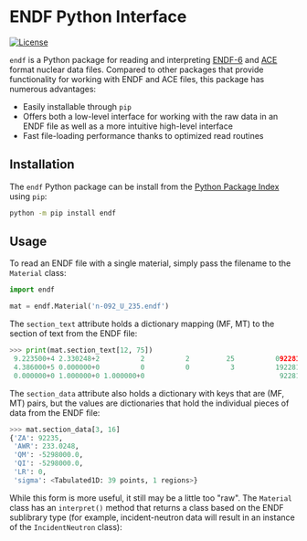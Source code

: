 # ENDF Python Interface

[![License](https://img.shields.io/badge/license-MIT-green)](https://opensource.org/licenses/MIT)

`endf` is a Python package for reading and interpreting
[ENDF-6](https://doi.org/10.2172/1425114) and
[ACE](https://github.com/NuclearData/ACEFormat) format nuclear data files.
Compared to other packages that provide functionality for working with ENDF and
ACE files, this package has numerous advantages:

- Easily installable through `pip`
- Offers both a low-level interface for working with the raw data in an ENDF
  file as well as a more intuitive high-level interface
- Fast file-loading performance thanks to optimized read routines

## Installation

The `endf` Python package can be install from the [Python Package
Index](https://pypi.org/project/endf/) using `pip`:

```sh
python -m pip install endf
```

## Usage

To read an ENDF file with a single material, simply pass the filename to the
`Material` class:
```python
import endf

mat = endf.Material('n-092_U_235.endf')
```

The `section_text` attribute holds a dictionary mapping (MF, MT) to the section
of text from the ENDF file:
```python
>>> print(mat.section_text[12, 75])
 9.223500+4 2.330248+2          2          2         25          0922812 75
 4.386000+5 0.000000+0          0          0          3          1922812 75
 0.000000+0 1.000000+0 1.000000+0                                 922812 75
```

The `section_data` attribute also holds a dictionary with keys that are (MF, MT)
pairs, but the values are dictionaries that hold the individual pieces of data
from the ENDF file:
```python
>>> mat.section_data[3, 16]
{'ZA': 92235,
 'AWR': 233.0248,
 'QM': -5298000.0,
 'QI': -5298000.0,
 'LR': 0,
 'sigma': <Tabulated1D: 39 points, 1 regions>}
 ```

While this form is more useful, it still may be a little too "raw". The
`Material` class has an `interpret()` method that returns a class based on the
ENDF sublibrary type (for example, incident-neutron data will result in an instance of the `IncidentNeutron` class):
```python
```
